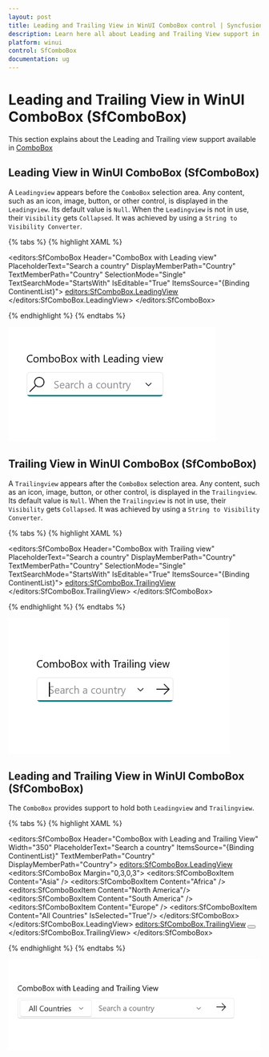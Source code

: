 ```yaml
---
layout: post
title: Leading and Trailing View in WinUI ComboBox control | Syncfusion
description: Learn here all about Leading and Trailing View support in Syncfusion WinUI ComboBox control and more.
platform: winui
control: SfComboBox
documentation: ug
---
```


# Leading  and Trailing View in WinUI ComboBox (SfComboBox)

This section explains about the Leading and Trailing view support available in [ComboBox](https://help.syncfusion.com/cr/winui/Syncfusion.UI.Xaml.Editors.SfComboBox.html)

## Leading View in WinUI ComboBox (SfComboBox)

A `Leadingview` appears before the `ComboBox` selection area. Any content, such as an icon, image, button, or other control, is displayed in the `Leadingview`. Its default value is `Null`. When the `Leadingview` is not in use, their `Visibility` gets `Collapsed`. It was achieved by using a `String to Visibility Converter`.

{% tabs %}
{% highlight XAML %}

 <editors:SfComboBox Header="ComboBox with Leading view"
                     PlaceholderText="Search a country"
                     DisplayMemberPath="Country"
                     TextMemberPath="Country"
                     SelectionMode="Single"
                     TextSearchMode="StartsWith"
                     IsEditable="True"
                     ItemsSource="{Binding ContinentList}">
     <editors:SfComboBox.LeadingView>
         <SymbolIcon Symbol="Find"/>
     </editors:SfComboBox.LeadingView>
 </editors:SfComboBox>

{% endhighlight %}
{% endtabs %}

![Leading View in WinUI ComboBox](Leading_and_Trailing_view_images/Leading-View-in-ComboBox.png)

## Trailing View in WinUI ComboBox (SfComboBox)

A `Trailingview` appears after the `ComboBox`  selection area. Any content, such as an icon, image, button, or other control, is displayed in the `Trailingview`. Its default value is `Null`. When the `Trailingview` is not in use, their `Visibility` gets `Collapsed`. It was achieved by using a `String to Visibility Converter`.

{% tabs %}
{% highlight XAML %}

 <editors:SfComboBox Header="ComboBox with Trailing view"
                     PlaceholderText="Search a country"
                     DisplayMemberPath="Country"
                     TextMemberPath="Country"
                     SelectionMode="Single"
                     TextSearchMode="StartsWith"
                     IsEditable="True"
                     ItemsSource="{Binding ContinentList}">
     <editors:SfComboBox.TrailingView>
         <FontIcon Glyph="&#xEBE7;"/>
     </editors:SfComboBox.TrailingView>
 </editors:SfComboBox>

{% endhighlight %}
{% endtabs %}

![Trailing View in WinUI ComboBox](Leading_and_Trailing_view_images/Trailing-View-in-ComboBox.png)

## Leading and Trailing View in WinUI ComboBox (SfComboBox)

The `ComboBox` provides support to hold both `Leadingview` and `Trailingview`.

{% tabs %}
{% highlight XAML %}

  <editors:SfComboBox Header="ComboBox with Leading and Trailing View"
                      Width="350"
                      PlaceholderText="Search a country"
                      ItemsSource="{Binding ContinentList}"
                      TextMemberPath="Country"
                      DisplayMemberPath="Country">
      <editors:SfComboBox.LeadingView>
          <editors:SfComboBox Margin="0,3,0,3">
              <editors:SfComboBoxItem Content="Asia" />
              <editors:SfComboBoxItem Content="Africa" />
              <editors:SfComboBoxItem Content="North America"/>
              <editors:SfComboBoxItem Content="South America" />
              <editors:SfComboBoxItem Content="Europe" />
              <editors:SfComboBoxItem Content="All Countries"
                                      IsSelected="True"/>
          </editors:SfComboBox>
      </editors:SfComboBox.LeadingView>
      <editors:SfComboBox.TrailingView>
          <Button BorderThickness="0"
                  Margin="0,0,0,3">
              <FontIcon Glyph="&#xEBE7;"/>
          </Button>
      </editors:SfComboBox.TrailingView>
  </editors:SfComboBox>
  
{% endhighlight %}
{% endtabs %}

![Leading and Trailing View in WinUI ComboBox](Leading_and_Trailing_view_images/Leading-and-Trailing-View-in-ComboBox.png)